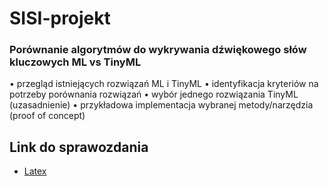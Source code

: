 # SISI-projekt

### Porównanie algorytmów do wykrywania dźwiękowego słów kluczowych ML vs TinyML
• przegląd istniejących rozwiązań ML i TinyML
• identyfikacja kryteriów na potrzeby porównania rozwiązań
• wybór jednego rozwiązania TinyML (uzasadnienie)
• przykładowa implementacja wybranej metody/narzędzia (proof of concept)

## Link do sprawozdania
- [Latex](https://www.overleaf.com/4396561691dsgxpxrbpzmk#8eeae1)
